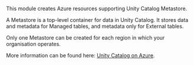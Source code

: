 This module creates Azure resources supporting Unity Catalog Metastore. 

A Metastore is a top-level container for data in Unity Catalog. It stores data and metadata for Managed tables, and metadata only for External tables.

Only one Metastore can be created for each region in which your organisation operates.

More information can be found here: [Unity Catalog on Azure](https://registry.terraform.io/providers/databricks/databricks/latest/docs/guides/unity-catalog-azure).
